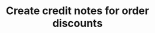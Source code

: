 ---
title: "Create credit notes for order discounts"
name: "sourcemeta_apifact_evolution"
key: "param_use_credit_note_discount"
description: "Order setting: Create credit note for discount when creating the order"
user_friendly_description: "When syncing orders to Evolution you can determine whether you would like the discount portion of the order to raised as a credit note."
default: "false"
values: []
tags: [sourcemeta,apifact,evolution,sage-100-evolution,sage-200-evolution]
type: "meta"
process: "orders"
headless: true
---